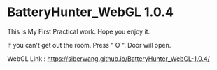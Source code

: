 # BatteryHunter_WebGL 1.0.4
This is My First Practical work. 
Hope you enjoy it. 

If you can't get out the room.
Press " O ". Door will open.

WebGL Link :
https://siberwang.github.io/BatteryHunter_WebGL-1.0.4/
